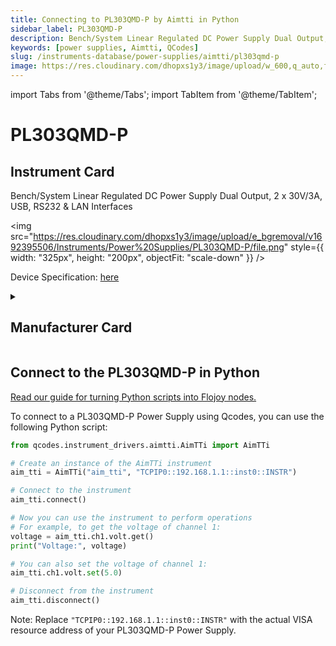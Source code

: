 ```yaml
---
title: Connecting to PL303QMD-P by Aimtti in Python
sidebar_label: PL303QMD-P
description: Bench/System Linear Regulated DC Power Supply Dual Output, 2 x 30V/3A, USB, RS232 & LAN Interfaces
keywords: [power supplies, Aimtti, QCodes]
slug: /instruments-database/power-supplies/aimtti/pl303qmd-p
image: https://res.cloudinary.com/dhopxs1y3/image/upload/w_600,q_auto,f_auto/e_bgremoval/v1692395506/Instruments/Power%20Supplies/PL303QMD-P/file.jpg
---
```


import Tabs from '@theme/Tabs';
import TabItem from '@theme/TabItem';

# PL303QMD-P

## Instrument Card

<div className="flex">

<div>

Bench/System Linear Regulated DC Power Supply Dual Output, 2 x 30V/3A, USB, RS232 & LAN Interfaces

</div>

<img src="https://res.cloudinary.com/dhopxs1y3/image/upload/e_bgremoval/v1692395506/Instruments/Power%20Supplies/PL303QMD-P/file.png" style={{ width: "325px", height: "200px", objectFit: "scale-down" }} />

</div>

<div className="flex text-center">

<p>Device Specification: <a target="\_blank" href="https://resources.aimtti.com/datasheets/AIM-PL+PL-P_series_DC_power_supplies_data_sheet-Iss5.pdf">here</a></p>

</div>

<details style={{ marginTop: "15px"}}>
<summary><h2>Manufacturer Card</h2></summary>

<img src="https://res.cloudinary.com/dhopxs1y3/image/upload/v1692125963/Instruments/Vendor%20Logos/Aimtti.png" style={{ width: "100%", height: "170px",objectFit: "scale-down" }} />

TTi (Thurlby Thandar Instruments) is a leading manufacturer of electronic test and measurement instruments. These products are sold throughout the world via carefully selected distributors and agents in each country. We are located in Huntingdon near to the famous university city of Cambridge, within one of the high technology areas of the United Kingdom.

<ul>
  <li>Headquarters: UK</li>
  <li>Yearly Revenue (millions, USD): 9000.0</li>
  <li>Vendor Website: <a href="https://www.aimtti.com/">here</a></li>
</ul>
</details>

## Connect to the PL303QMD-P in Python

[Read our guide for turning Python scripts into Flojoy nodes.](https://docs.flojoy.ai/custom-nodes/creating-custom-node/)
<Tabs>
<TabItem value="QCodes" label="QCodes">

To connect to a PL303QMD-P Power Supply using Qcodes, you can use the following Python script:

```python
from qcodes.instrument_drivers.aimtti.AimTTi import AimTTi

# Create an instance of the AimTTi instrument
aim_tti = AimTTi("aim_tti", "TCPIP0::192.168.1.1::inst0::INSTR")

# Connect to the instrument
aim_tti.connect()

# Now you can use the instrument to perform operations
# For example, to get the voltage of channel 1:
voltage = aim_tti.ch1.volt.get()
print("Voltage:", voltage)

# You can also set the voltage of channel 1:
aim_tti.ch1.volt.set(5.0)

# Disconnect from the instrument
aim_tti.disconnect()
```

Note: Replace `"TCPIP0::192.168.1.1::inst0::INSTR"` with the actual VISA resource address of your PL303QMD-P Power Supply.

</TabItem>
</Tabs>